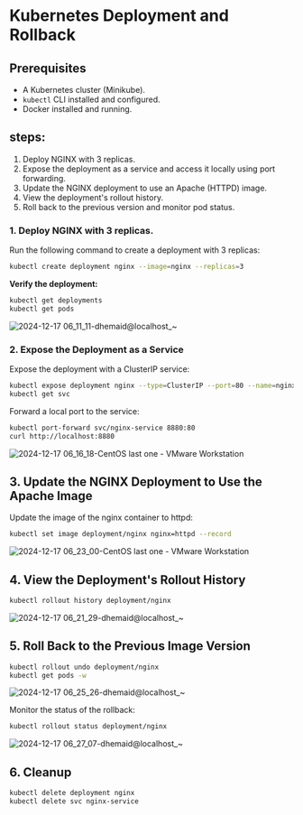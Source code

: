 # Kubernetes Deployment and Rollback 

## Prerequisites

- A Kubernetes cluster (Minikube).
- `kubectl` CLI installed and configured.
- Docker installed and running.


## steps:

1. Deploy NGINX with 3 replicas.
2. Expose the deployment as a service and access it locally using port forwarding.
3. Update the NGINX deployment to use an Apache (HTTPD) image.
4. View the deployment's rollout history.
5. Roll back to the previous version and monitor pod status.
   


### 1. Deploy NGINX with 3 replicas.

Run the following command to create a deployment with 3 replicas:

```bash
kubectl create deployment nginx --image=nginx --replicas=3
```
**Verify the deployment:**
```bash
kubectl get deployments
kubectl get pods
```

![2024-12-17 06_11_11-dhemaid@localhost_~](https://github.com/user-attachments/assets/dcffb82d-40f9-449b-ba92-f14c2f352d0c)

### 2. Expose the Deployment as a Service

Expose the deployment with a ClusterIP service:

```bash
kubectl expose deployment nginx --type=ClusterIP --port=80 --name=nginx-service
kubectl get svc
```

Forward a local port to the service:

```bash
kubectl port-forward svc/nginx-service 8880:80
curl http://localhost:8880
```

![2024-12-17 06_16_18-CentOS last one  - VMware Workstation](https://github.com/user-attachments/assets/4105d51b-0e67-4dd6-bc07-19770b7ce694)

## 3. Update the NGINX Deployment to Use the Apache Image

Update the image of the nginx container to httpd:

```bash
kubectl set image deployment/nginx nginx=httpd --record
```
![2024-12-17 06_23_00-CentOS last one  - VMware Workstation](https://github.com/user-attachments/assets/76cf86e3-cd50-42dd-82de-1ad5050d3a79)

## 4. View the Deployment's Rollout History

```bash
kubectl rollout history deployment/nginx
```

![2024-12-17 06_21_29-dhemaid@localhost_~](https://github.com/user-attachments/assets/5fbae899-9aca-43c2-8007-90fe7c68397c)

## 5. Roll Back to the Previous Image Version

```bash
kubectl rollout undo deployment/nginx
kubectl get pods -w
```
![2024-12-17 06_25_26-dhemaid@localhost_~](https://github.com/user-attachments/assets/cdc8267f-2746-45f0-b3f7-34cbcd7213d0)

Monitor the status of the rollback:

```bash
kubectl rollout status deployment/nginx
```

![2024-12-17 06_27_07-dhemaid@localhost_~](https://github.com/user-attachments/assets/31a97cfc-989f-4dc8-9bb8-ab967cf7bbdc)

## 6. Cleanup

```bash
kubectl delete deployment nginx
kubectl delete svc nginx-service
```
